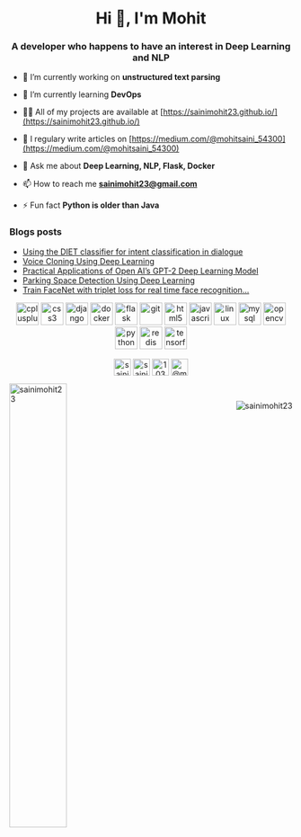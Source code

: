 <h1 align="center">Hi 👋, I'm Mohit</h1>
<h3 align="center">A developer who happens to have an interest in Deep Learning and NLP</h3>

- 🔭 I’m currently working on **unstructured text parsing**

- 🌱 I’m currently learning **DevOps**

- 👨‍💻 All of my projects are available at [https://sainimohit23.github.io/](https://sainimohit23.github.io/)

- 📝 I regulary write articles on [https://medium.com/@mohitsaini_54300](https://medium.com/@mohitsaini_54300)

- 💬 Ask me about **Deep Learning, NLP, Flask, Docker**

- 📫 How to reach me **sainimohit23@gmail.com**

- ⚡ Fun fact **Python is older than Java**

### Blogs posts
<!-- BLOG-POST-LIST:START -->
- [Using the DIET classifier for intent classification in dialogue](https://medium.com/the-research-nest/using-the-diet-classifier-for-intent-classification-in-dialogue-489c76e62804?source=rss-a715f9e4a85e------2)
- [Voice Cloning Using Deep Learning](https://medium.com/the-research-nest/voice-cloning-using-deep-learning-166f1b8d8595?source=rss-a715f9e4a85e------2)
- [Practical Applications of Open AI’s GPT-2 Deep Learning Model](https://medium.com/the-research-nest/practical-applications-of-open-ais-gpt-2-deep-learning-model-14701f18a432?source=rss-a715f9e4a85e------2)
- [Parking Space Detection Using Deep Learning](https://medium.com/the-research-nest/parking-space-detection-using-deep-learning-9fc99a63875e?source=rss-a715f9e4a85e------2)
- [Train FaceNet with triplet loss for real time face recognition…](https://medium.com/@mohitsaini_54300/train-facenet-with-triplet-loss-for-real-time-face-recognition-a39e2f4472c3?source=rss-a715f9e4a85e------2)
<!-- BLOG-POST-LIST:END -->

<p align="center"><img src="https://devicons.github.io/devicon/devicon.git/icons/cplusplus/cplusplus-original.svg" alt="cplusplus" width="40" height="40"/> <img src="https://devicons.github.io/devicon/devicon.git/icons/css3/css3-original-wordmark.svg" alt="css3" width="40" height="40"/> <img src="https://devicons.github.io/devicon/devicon.git/icons/django/django-original.svg" alt="django" width="40" height="40"/> <img src="https://devicons.github.io/devicon/devicon.git/icons/docker/docker-original-wordmark.svg" alt="docker" width="40" height="40"/> <img src="https://www.vectorlogo.zone/logos/pocoo_flask/pocoo_flask-icon.svg" alt="flask" width="40" height="40"/> <img src="https://www.vectorlogo.zone/logos/git-scm/git-scm-icon.svg" alt="git" width="40" height="40"/> <img src="https://devicons.github.io/devicon/devicon.git/icons/html5/html5-original-wordmark.svg" alt="html5" width="40" height="40"/> <img src="https://devicons.github.io/devicon/devicon.git/icons/javascript/javascript-original.svg" alt="javascript" width="40" height="40"/> <img src="https://devicons.github.io/devicon/devicon.git/icons/linux/linux-original.svg" alt="linux" width="40" height="40"/> <img src="https://devicons.github.io/devicon/devicon.git/icons/mysql/mysql-original-wordmark.svg" alt="mysql" width="40" height="40"/> <img src="https://www.vectorlogo.zone/logos/opencv/opencv-icon.svg" alt="opencv" width="40" height="40"/> <img src="https://devicons.github.io/devicon/devicon.git/icons/python/python-original.svg" alt="python" width="40" height="40"/> <img src="https://devicons.github.io/devicon/devicon.git/icons/redis/redis-original-wordmark.svg" alt="redis" width="40" height="40"/> <img src="https://www.vectorlogo.zone/logos/tensorflow/tensorflow-icon.svg" alt="tensorflow" width="40" height="40"/></p>

<p align="center">
<a href="https://dev.to/sainimohit23" target="blank"><img align="center" src="https://cdn.jsdelivr.net/npm/simple-icons@3.0.1/icons/dev-dot-to.svg" alt="sainimohit23" height="30" width="30" /></a>
<a href="https://linkedin.com/in/sainimohit23" target="blank"><img align="center" src="https://cdn.jsdelivr.net/npm/simple-icons@3.0.1/icons/linkedin.svg" alt="sainimohit23" height="30" width="30" /></a>
<a href="https://stackoverflow.com/users/10306078" target="blank"><img align="center" src="https://cdn.jsdelivr.net/npm/simple-icons@3.0.1/icons/stackoverflow.svg" alt="10306078" height="30" width="30" /></a>
<a href="https://medium.com/@mohitsaini_54300" target="blank"><img align="center" src="https://cdn.jsdelivr.net/npm/simple-icons@3.0.1/icons/medium.svg" alt="@mohitsaini_54300" height="30" width="30" /></a>
</p>

<p>
<p>&nbsp;<img align="left" width="45%" src="https://github-readme-stats.vercel.app/api?username=sainimohit23&show_icons=true" alt="sainimohit23" /></p> <p><img align="right"  src="https://github-readme-stats.vercel.app/api/top-langs/?username=sainimohit23&layout=compact&hide=html" alt="sainimohit23" /></p></p>
